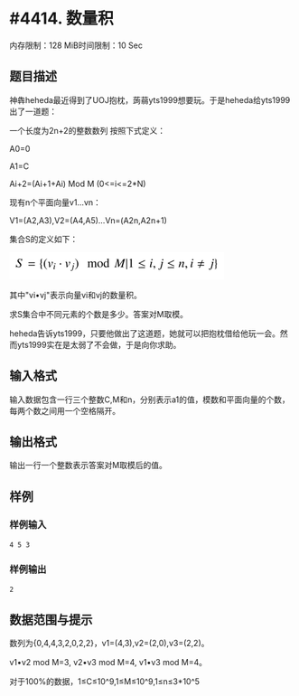# #4414. 数量积

内存限制：128 MiB时间限制：10 Sec

## 题目描述

神犇heheda最近得到了UOJ抱枕，蒟蒻yts1999想要玩。于是heheda给yts1999出了一道题：

一个长度为2n+2的整数数列 按照下式定义：

A0=0

A1=C

Ai+2=(Ai+1+Ai) Mod M (0<=i<=2*N)

现有n个平面向量v1&hellip;vn：

V1=(A2,A3),V2=(A4,A5)...Vn=(A2n,A2n+1)

集合S的定义如下：

 ![](upload/201602/111.png)

其中"vi&bull;vj"表示向量vi和vj的数量积。

求S集合中不同元素的个数是多少。答案对M取模。

heheda告诉yts1999，只要他做出了这道题，她就可以把抱枕借给他玩一会。然而yts1999实在是太弱了不会做，于是向你求助。

## 输入格式

输入数据包含一行三个整数C,M和n，分别表示a1的值，模数和平面向量的个数，每两个数之间用一个空格隔开。

## 输出格式

输出一行一个整数表示答案对M取模后的值。

## 样例

### 样例输入

    
    4 5 3
    

### 样例输出

    
    2
    

## 数据范围与提示

数列为{0,4,4,3,2,0,2,2}，v1=(4,3),v2=(2,0),v3=(2,2)。

v1&bull;v2 mod M=3, v2&bull;v3 mod M=4, v1&bull;v3 mod M=4。

对于100%的数据，1&le;C&le;10^9,1&le;M&le;10^9,1&le;n&le;3*10^5
